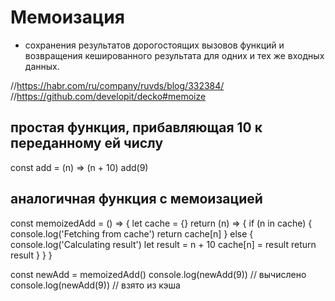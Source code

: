 # Мемоизация
- сохранения результатов дорогостоящих вызовов функций и возвращения кешированного результата для одних и тех же входных данных.

//https://habr.com/ru/company/ruvds/blog/332384/
//https://github.com/developit/decko#memoize


## простая функция, прибавляющая 10 к переданному ей числу
const add = (n) => (n + 10) 
add(9) 


## аналогичная функция с мемоизацией
const memoizedAdd = () => {
    let cache = {} 
    return (n) => {
        if (n in cache) {
            console.log('Fetching from cache') 
            return cache[n] 
        }
        else {
            console.log('Calculating result') 
            let result = n + 10 
            cache[n] = result 
            return result 
        }
    }
}

const newAdd = memoizedAdd() 
console.log(newAdd(9))  // вычислено
console.log(newAdd(9))  // взято из кэша






